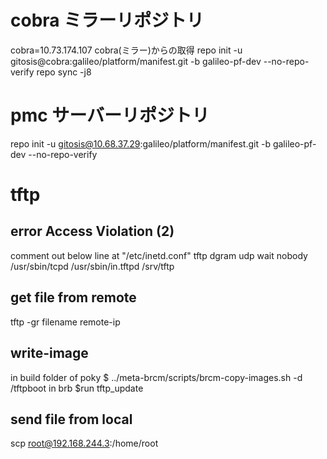 # cobra ミラーリポジトリ
cobra=10.73.174.107
cobra(ミラー)からの取得
repo init -u gitosis@cobra:galileo/platform/manifest.git -b galileo-pf-dev --no-repo-verify
repo sync -j8

# pmc サーバーリポジトリ
repo init -u gitosis@10.68.37.29:galileo/platform/manifest.git -b galileo-pf-dev --no-repo-verify

# tftp
## error Access Violation (2)
comment out below line at "/etc/inetd.conf"
    tftp    dgram   udp wait    nobody  /usr/sbin/tcpd  /usr/sbin/in.tftpd  /srv/tftp
## get file from remote
tftp -gr filename remote-ip
## write-image
in build folder of poky
$ ../meta-brcm/scripts/brcm-copy-images.sh -d /tftpboot
in brb
$run tftp_update
## send file from local
scp <file> root@192.168.244.3:/home/root
